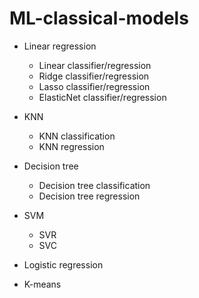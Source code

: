 # ML-classical-models


- Linear regression
  - Linear classifier/regression
  - Ridge classifier/regression
  - Lasso classifier/regression
  - ElasticNet classifier/regression

- KNN
  - KNN classification
  - KNN regression

- Decision tree
  - Decision tree classification
  - Decision tree regression
  
- SVM
  - SVR
  - SVC

- Logistic regression

- K-means



